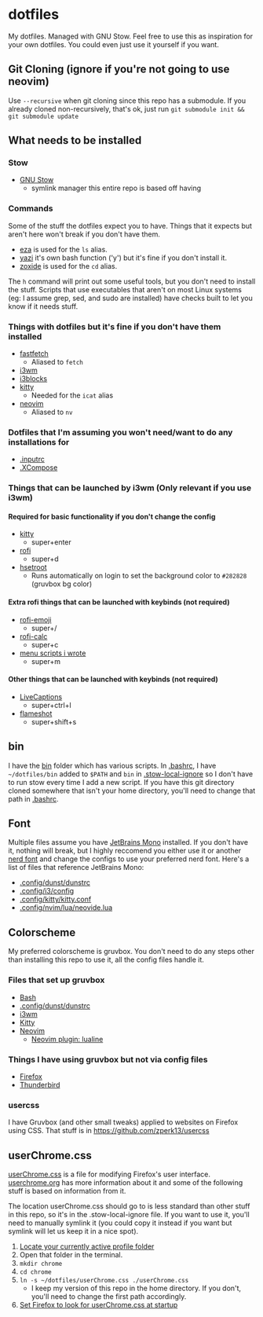 # dotfiles
My dotfiles. Managed with GNU Stow. Feel free to use this as inspiration for your own dotfiles. You could even just use it yourself if you want.

## Git Cloning (ignore if you're not going to use neovim)
Use `--recursive` when git cloning since this repo has a submodule. If you already cloned non-recursively, that's ok, just run `git submodule init && git submodule update`

## What needs to be installed
### Stow
- [GNU Stow](https://www.gnu.org/software/stow/)
    - symlink manager this entire repo is based off having
### Commands
Some of the stuff the dotfiles expect you to have. Things that it expects but aren't here won't break if you don't have them.
- [eza](https://github.com/eza-community/eza) is used for the `ls` alias.
- [yazi](https://github.com/sxyazi/yazi) it's own bash function ('y') but it's fine if you don't install it.
- [zoxide](https://github.com/ajeetdsouza/zoxide) is used for the `cd` alias.

The `h` command will print out some useful tools, but you don't need to install the stuff. Scripts that use executables that aren't on most Linux systems (eg: I assume grep, sed, and sudo are installed) have checks built to let you know if it needs stuff.

### Things with dotfiles but it's fine if you don't have them installed
- [fastfetch](https://github.com/fastfetch-cli/fastfetch)
    - Aliased to `fetch`
- [i3wm](https://i3wm.org/)
- [i3blocks](https://github.com/vivien/i3blocks)
- [kitty](https://github.com/kovidgoyal/kitty)
    - Needed for the `icat` alias
- [neovim](https://github.com/neovim/neovim)
    - Aliased to `nv`

### Dotfiles that I'm assuming you won't need/want to do any installations for
- [.inputrc](.inputrc)
- [.XCompose](.XCompose)

### Things that can be launched by i3wm (Only relevant if you use i3wm)
#### Required for basic functionality if you don't change the config
- [kitty](https://github.com/kovidgoyal/kitty)
    - super+enter
- [rofi](https://github.com/davatorium/rofi)
    - super+d
- [hsetroot](https://archlinux.org/packages/extra/x86_64/hsetroot/)
    - Runs automatically on login to set the background color to `#282828` (gruvbox bg color)
#### Extra rofi things that can be launched with keybinds (not required)
- [rofi-emoji](https://github.com/Mange/rofi-emoji)
    - super+/
- [rofi-calc](https://github.com/svenstaro/rofi-calc)
    - super+c
- [menu scripts i wrote](./bin/menu_scripts)
    - super+m
#### Other things that can be launched with keybinds (not required)
- [LiveCaptions](https://github.com/abb128/LiveCaptions)
    - super+ctrl+l
- [flameshot](https://github.com/flameshot-org/flameshot)
    - super+shift+s

## bin
I have the [bin](bin) folder which has various scripts. In [.bashrc](.bashrc), I have `~/dotfiles/bin` added to `$PATH` and `bin` in [.stow-local-ignore](stow-local-ignore) so I don't have to run stow every time I add a new script. If you have this git directory cloned somewhere that isn't your home directory, you'll need to change that path in [.bashrc](.bashrc).


## Font
Multiple files assume you have [JetBrains Mono](https://www.jetbrains.com/lp/mono/) installed. If you don't have it, nothing will break, but I highly reccomend you either use it or another [nerd font](https://www.nerdfonts.com/) and change the configs to use your preferred nerd font. Here's a list of files that reference JetBrains Mono:
- [.config/dunst/dunstrc](.config/dunst/dunstrc)
- [.config/i3/config](.config/i3/config)
- [.config/kitty/kitty.conf](.config/kitty/kitty.conf)
- [.config/nvim/lua/neovide.lua](https://github.com/zperk13/nvim/blob/master/lua/neovide.lua)

## Colorscheme
My preferred colorscheme is gruvbox. You don't need to do any steps other than installing this repo to use it, all the config files handle it.
### Files that set up gruvbox
- [Bash](.bashrc)
- [.config/dunst/dunstrc](.config/dunst/dunstrc)
- [i3wm](.config/i3/config)
- [Kitty](.config/kitty/kitty.conf)
- [Neovim](https://github.com/zperk13/nvim/blob/master/lua/plugins/colorscheme.lua)
    - [Neovim plugin: lualine](https://github.com/zperk13/nvim/blob/master/lua/plugins/lualine.lua)
### Things I have using gruvbox but not via config files
- [Firefox](https://www.mozilla.org/firefox/)
- [Thunderbird](https://www.thunderbird.net)
### usercss
I have Gruvbox (and other small tweaks) applied to websites on Firefox using CSS. That stuff is in https://github.com/zperk13/usercss

## userChrome.css
[userChrome.css](userChrome.css) is a file for modifying Firefox's user interface. [userchrome.org](https://www.userchrome.org/) has more information about it and some of the following stuff is based on information from it.

The location userChrome.css should go to is less standard than other stuff in this repo, so it's in the .stow-local-ignore file. If you want to use it, you'll need to manually symlink it (you could copy it instead if you want but symlink will let us keep it in a nice spot).

1. [Locate your currently active profile folder](https://support.mozilla.org/en-US/kb/profiles-where-firefox-stores-user-data)
2. Open that folder in the terminal.
3. `mkdir chrome`
4. `cd chrome`
5. `ln -s ~/dotfiles/userChrome.css ./userChrome.css`
    - I keep my version of this repo in the home directory. If you don't, you'll need to change the first path accordingly.
6. [Set Firefox to look for userChrome.css at startup](https://www.userchrome.org/how-create-userchrome-css.html#aboutconfig)
